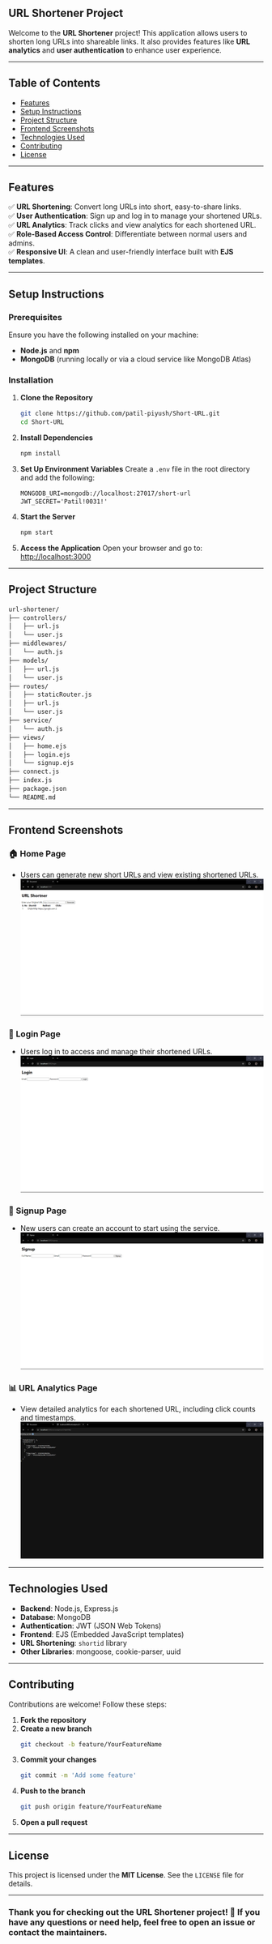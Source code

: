 ## URL Shortener Project

Welcome to the **URL Shortener** project! This application allows users to shorten long URLs into shareable links. It also provides features like **URL analytics** and **user authentication** to enhance user experience.

---

## Table of Contents
- [Features](#features)
- [Setup Instructions](#setup-instructions)
- [Project Structure](#project-structure)
- [Frontend Screenshots](#frontend-screenshots)
- [Technologies Used](#technologies-used)
- [Contributing](#contributing)
- [License](#license)

---

## Features
✅ **URL Shortening**: Convert long URLs into short, easy-to-share links.  
✅ **User Authentication**: Sign up and log in to manage your shortened URLs.  
✅ **URL Analytics**: Track clicks and view analytics for each shortened URL.  
✅ **Role-Based Access Control**: Differentiate between normal users and admins.  
✅ **Responsive UI**: A clean and user-friendly interface built with **EJS templates**.  

---

## Setup Instructions

### Prerequisites
Ensure you have the following installed on your machine:
- **Node.js** and **npm**
- **MongoDB** (running locally or via a cloud service like MongoDB Atlas)

### Installation
1. **Clone the Repository**
   ```bash
   git clone https://github.com/patil-piyush/Short-URL.git
   cd Short-URL
   ```
2. **Install Dependencies**
   ```bash
   npm install
   ```
3. **Set Up Environment Variables**
   Create a `.env` file in the root directory and add the following:
   ```env
   MONGODB_URI=mongodb://localhost:27017/short-url
   JWT_SECRET='Patil!0031!'
   ```
4. **Start the Server**
   ```bash
   npm start
   ```
5. **Access the Application**
   Open your browser and go to: [http://localhost:3000](http://localhost:3000)

---

## Project Structure
```bash
url-shortener/
├── controllers/
│   ├── url.js
│   └── user.js
├── middlewares/
│   └── auth.js
├── models/
│   ├── url.js
│   └── user.js
├── routes/
│   ├── staticRouter.js
│   ├── url.js
│   └── user.js
├── service/
│   └── auth.js
├── views/
│   ├── home.ejs
│   ├── login.ejs
│   └── signup.ejs
├── connect.js
├── index.js
├── package.json
└── README.md
```

---

## Frontend Screenshots
### 🏠 Home Page
- Users can generate new short URLs and view existing shortened URLs.
![Home Page](screenshots/home-page.png)

### 🔑 Login Page
- Users log in to access and manage their shortened URLs.
![Login Page](screenshots/login-page.png)

### 📝 Signup Page
- New users can create an account to start using the service.
![Signup Page](screenshots/signup-page.png)

### 📊 URL Analytics Page
- View detailed analytics for each shortened URL, including click counts and timestamps.
![Analytics Page](screenshots/analytics-page.png)

---

## Technologies Used
- **Backend**: Node.js, Express.js
- **Database**: MongoDB
- **Authentication**: JWT (JSON Web Tokens)
- **Frontend**: EJS (Embedded JavaScript templates)
- **URL Shortening**: `shortid` library
- **Other Libraries**: mongoose, cookie-parser, uuid

---

## Contributing
Contributions are welcome! Follow these steps:

1. **Fork the repository**
2. **Create a new branch**
   ```bash
   git checkout -b feature/YourFeatureName
   ```
3. **Commit your changes**
   ```bash
   git commit -m 'Add some feature'
   ```
4. **Push to the branch**
   ```bash
   git push origin feature/YourFeatureName
   ```
5. **Open a pull request**

---

## License
This project is licensed under the **MIT License**. See the `LICENSE` file for details.

---

### Thank you for checking out the URL Shortener project! 🚀 If you have any questions or need help, feel free to open an issue or contact the maintainers.
